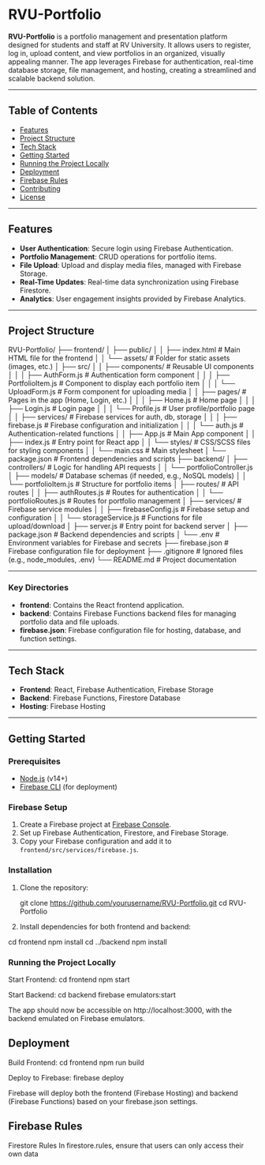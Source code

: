 # RVU-Portfolio

**RVU-Portfolio** is a portfolio management and presentation platform designed for students and staff at RV University. It allows users to register, log in, upload content, and view portfolios in an organized, visually appealing manner. The app leverages Firebase for authentication, real-time database storage, file management, and hosting, creating a streamlined and scalable backend solution.

---

## Table of Contents

- [Features](#features)
- [Project Structure](#project-structure)
- [Tech Stack](#tech-stack)
- [Getting Started](#getting-started)
- [Running the Project Locally](#running-the-project-locally)
- [Deployment](#deployment)
- [Firebase Rules](#firebase-rules)
- [Contributing](#contributing)
- [License](#license)

---

## Features

- **User Authentication**: Secure login using Firebase Authentication.
- **Portfolio Management**: CRUD operations for portfolio items.
- **File Upload**: Upload and display media files, managed with Firebase Storage.
- **Real-Time Updates**: Real-time data synchronization using Firebase Firestore.
- **Analytics**: User engagement insights provided by Firebase Analytics.

---

## Project Structure

RVU-Portfolio/
├── frontend/
│   ├── public/
│   │   ├── index.html         # Main HTML file for the frontend
│   │   └── assets/            # Folder for static assets (images, etc.)
│   ├── src/
│   │   ├── components/        # Reusable UI components
│   │   │   ├── AuthForm.js    # Authentication form component
│   │   │   ├── PortfolioItem.js # Component to display each portfolio item
│   │   │   └── UploadForm.js  # Form component for uploading media
│   │   ├── pages/             # Pages in the app (Home, Login, etc.)
│   │   │   ├── Home.js        # Home page
│   │   │   ├── Login.js       # Login page
│   │   │   └── Profile.js     # User profile/portfolio page
│   │   ├── services/          # Firebase services for auth, db, storage
│   │   │   ├── firebase.js    # Firebase configuration and initialization
│   │   │   └── auth.js        # Authentication-related functions
│   │   ├── App.js             # Main App component
│   │   ├── index.js           # Entry point for React app
│   │   └── styles/            # CSS/SCSS files for styling components
│   │       └── main.css       # Main stylesheet
│   └── package.json           # Frontend dependencies and scripts
├── backend/
│   ├── controllers/           # Logic for handling API requests
│   │   └── portfolioController.js
│   ├── models/                # Database schemas (if needed, e.g., NoSQL models)
│   │   └── portfolioItem.js   # Structure for portfolio items
│   ├── routes/                # API routes
│   │   ├── authRoutes.js      # Routes for authentication
│   │   └── portfolioRoutes.js # Routes for portfolio management
│   ├── services/              # Firebase service modules
│   │   ├── firebaseConfig.js  # Firebase setup and configuration
│   │   └── storageService.js  # Functions for file upload/download
│   ├── server.js              # Entry point for backend server
│   ├── package.json           # Backend dependencies and scripts
│   └── .env                   # Environment variables for Firebase and secrets
├── firebase.json              # Firebase configuration file for deployment
├── .gitignore                 # Ignored files (e.g., node_modules, .env)
└── README.md                  # Project documentation

---

### Key Directories

- **frontend**: Contains the React frontend application.
- **backend**: Contains Firebase Functions backend files for managing portfolio data and file uploads.
- **firebase.json**: Firebase configuration file for hosting, database, and function settings.

---

## Tech Stack

- **Frontend**: React, Firebase Authentication, Firebase Storage
- **Backend**: Firebase Functions, Firestore Database
- **Hosting**: Firebase Hosting

---

## Getting Started

### Prerequisites

- [Node.js](https://nodejs.org/) (v14+)
- [Firebase CLI](https://firebase.google.com/docs/cli) (for deployment)

### Firebase Setup

1. Create a Firebase project at [Firebase Console](https://console.firebase.google.com/).
2. Set up Firebase Authentication, Firestore, and Firebase Storage.
3. Copy your Firebase configuration and add it to `frontend/src/services/firebase.js`.

### Installation

1. Clone the repository:

   git clone https://github.com/yourusername/RVU-Portfolio.git
   cd RVU-Portfolio

2. Install dependencies for both frontend and backend:

  cd frontend
  npm install
  cd ../backend
  npm install

### Running the Project Locally

Start Frontend:
    cd frontend
    npm start

Start Backend:
     cd backend
    firebase emulators:start
    
The app should now be accessible on http://localhost:3000, with the backend emulated on Firebase emulators.

## Deployment

Build Frontend:
cd frontend
npm run build

Deploy to Firebase:
firebase deploy

Firebase will deploy both the frontend (Firebase Hosting) and backend (Firebase Functions) based on your firebase.json settings.

## Firebase Rules

Firestore Rules
In firestore.rules, ensure that users can only access their own data
